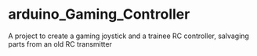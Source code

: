 # arduino_Gaming_Controller
A project to create a gaming joystick and a trainee RC controller, salvaging parts from an old RC transmitter
